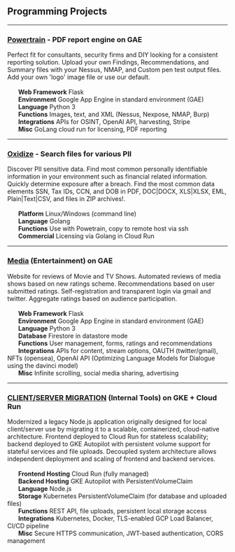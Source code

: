 ## Programming Projects

---

###  <a href="https://oxytis.com/powertrain">Powertrain</a> - PDF report engine on GAE
Perfect fit for consultants, security firms and DIY looking for a consistent reporting solution. Upload your own Findings, Recommendations, and Summary files with your Nessus, NMAP, and Custom pen test output files. Add your own 'logo' image file or use our default. 
<br><br>
   **Web Framework**  Flask<br>
   **Environment**  Google App Engine in standard environment (GAE)<br>
   **Language**  Python 3<br>
   **Functions**  Images, text, and XML (Nessus, Nexpose, NMAP, Burp)<br>
   **Integrations**  APIs for OSINT, OpenAI API, harvesting, Stripe<br>
   **Misc**  GoLang cloud run for licensing, PDF reporting<br>

---

###  <a href="https://github.com/oxytis/oxidize">Oxidize</a> - Search files for various PII 
Discover PII sensitive data. Find most common personally identifiable information in your environment such as financial related information. Quickly determine exposure after a breach. Find the most common data elements SSN, Tax IDs, CCN, and DOB in PDF, DOC|DOCX, XLS|XLSX, EML, Plain|Text|CSV, and files in ZIP archives!.
<br><br>
   **Platform**  Linux/Windows (command line)<br>
   **Language**  Golang<br>
   **Functions** Use with Powetrain, copy to remote host via ssh<br>
   **Commercial** Licensing via Golang in Cloud Run

---

###  <a href="https://bit.ly/3O1b9OI">Media</a> (Entertainment) on GAE
Website for reviews of Movie and TV Shows. Automated reviews of media shows based on new ratings scheme. Recommendations based on user submitted ratings. Self-registration and transparent login via gmail and twitter. Aggregate ratings based on audience participation. 
<br><br>
   **Web Framework**  Flask<br>
   **Environment**  Google App Engine in standard environment (GAE)<br>
   **Language**  Python 3<br>
   **Database**  Firestore in datastore mode<br>
   **Functions** User management, forms, ratings and recommendations<br>
   **Integrations**  APIs for content, stream options, OAUTH (twitter/gmail), NFTs (opensea), OpenAI API (Optimizing
Language Models for Dialogue using the davinci model)<br>
   **Misc**  Infinite scrolling, social media sharing, advertising<br>

---

###  <a href="#">CLIENT/SERVER MIGRATION</a> (Internal Tools) on GKE + Cloud Run
Modernized a legacy Node.js application originally designed for local client/server use by migrating it to a scalable, containerized, cloud-native architecture. Frontend deployed to Cloud Run for stateless scalability; backend deployed to GKE Autopilot with persistent volume support for stateful services and file uploads. Decoupled system architecture allows independent deployment and scaling of frontend and backend services.
<br><br>
   **Frontend Hosting** Cloud Run (fully managed)<br>
   **Backend Hosting** GKE Autopilot with PersistentVolumeClaim<br>
   **Language** Node.js<br>
   **Storage** Kubernetes PersistentVolumeClaim (for database and uploaded files)<br>
   **Functions** REST API, file uploads, persistent local storage access<br>
   **Integrations** Kubernetes, Docker, TLS-enabled GCP Load Balancer, CI/CD pipeline<br>
   **Misc** Secure HTTPS communication, JWT-based authentication, CORS management<br>
